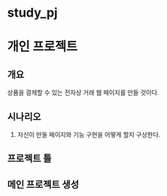 # study_pj
# 개인 프로젝트
## 개요
상품을 결제할 수 있는 전자상 거래 웹 페이지를 만들 것이다.
## 시나리오
1. 자신이 만들 페이지와 기능 구현을 어떻게 할지 구상한다.
## 프로젝트 틀
## 메인 프로젝트 생성
